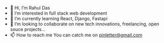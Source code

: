 - 👋 Hi, I’m Rahul Das
- 👀 I’m interested in full stack web development
- 🌱 I’m currently learning React, Django, Fastapi
- 💞️ I’m looking to collaborate on new tech innovations, freelancing, open souce projects...
- 📫 How to reach me You can catch me on pinletter@gmail.com

<!---
getmyprofile/getmyprofile is a ✨ special ✨ repository because its `README.md` (this file) appears on your GitHub profile.
You can click the Preview link to take a look at your changes.
--->
